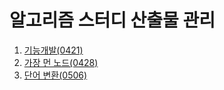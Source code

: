 # 알고리즘 스터디 산출물 관리

1. [기능개발(0421)](/hojeong/Algorithm0421.java)<br>
2. [가장 먼 노드(0428)](/hojeong/Algorithm0428.java)<br>
3. [단어 변환(0506)](/hojeong/solution0506.go)<br>
